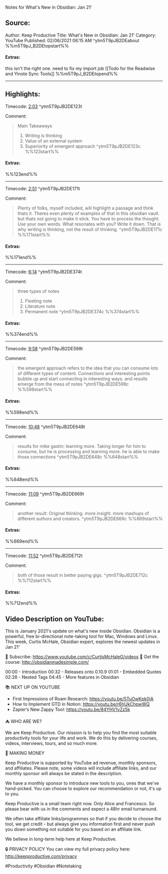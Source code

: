 Notes for What's New in Obsidian: Jan 21'

## Source:
Author: Keep Productive
Title: What's New in Obsidian: Jan 21'
Category: YouTube
Published: 02/06/2021 06:15 AM
 ^ytm5T9pJB2DEabout
%%m5T9pJ_B2DEtopstart%%
#### Extras:
this isn't the right one. need to fix my import job [[Todo for the Readwise and Yinote Sync Tools]]
%%m5T9pJ_B2DEtopend%%

-----
## Highlights:

Timecode: [2:03](https://www.youtube.com/watch?v=m5T9pJ_B2DE&t=123) ^ytm5T9pJB2DE123t

Comment: 
>Main Takeaways
>1. Writing is thinking
>2. Value of an external system
>3. Superiority of emergent approach ^ytm5T9pJB2DE123c
%%123start%%
#### Extras:

%%123end%%


-----
Timecode: [2:51](https://www.youtube.com/watch?v=m5T9pJ_B2DE&t=171) ^ytm5T9pJB2DE171t

Comment: 
>Plenty of folks, myself included, will highlight a passage and think thats it. Theres even plenty of examples of that in this obsidian vault. but thats not going to make it stick. You have to process the thought. Use your own words. What resonates with you? Write it down. That is why writing is thinking, not the result of thinking. ^ytm5T9pJB2DE171c
%%171start%%
#### Extras:

%%171end%%


-----
Timecode: [6:14](https://www.youtube.com/watch?v=m5T9pJ_B2DE&t=374) ^ytm5T9pJB2DE374t

Comment: 
>three types of notes
>1. Fleeting note
>1. Literature note
>1. Permanent note ^ytm5T9pJB2DE374c
%%374start%%
#### Extras:

%%374end%%


-----
Timecode: [9:58](https://www.youtube.com/watch?v=m5T9pJ_B2DE&t=598) ^ytm5T9pJB2DE598t

Comment: 
>the emergent approach refers to the idea that you can consume lots of different types of content. Connections and interesting points bubble up and start connecting in interesting ways. and results emerge from the mess of notes ^ytm5T9pJB2DE598c
%%598start%%
#### Extras:

%%598end%%


-----
Timecode: [10:48](https://www.youtube.com/watch?v=m5T9pJ_B2DE&t=648) ^ytm5T9pJB2DE648t

Comment: 
>results for mike gastin: learning more. Taking longer for him to consume, but he is processing and learning more. he is able to make those connections ^ytm5T9pJB2DE648c
%%648start%%
#### Extras:

%%648end%%


-----
Timecode: [11:09](https://www.youtube.com/watch?v=m5T9pJ_B2DE&t=669) ^ytm5T9pJB2DE669t

Comment: 
>another result: Original thinking. more insight. more mashups of different authors and creators. ^ytm5T9pJB2DE669c
%%669start%%
#### Extras:

%%669end%%


-----
Timecode: [11:52](https://www.youtube.com/watch?v=m5T9pJ_B2DE&t=712) ^ytm5T9pJB2DE712t

Comment: 
>both of those result in better paying gigs. ^ytm5T9pJB2DE712c
%%712start%%
#### Extras:

%%712end%%


## Video Description on YouTube:
This is January 2021's update on what's new inside Obsidian. Obsidian is a powerful, free bi-directional note-taking tool for Mac, Windows and Linux. This week, Curtis McHale, Obsidian expert, explores the newest updates in Jan 21' 

🌱 Subscribe: https://www.youtube.com/c/CurtisMcHaleG/videos 
🏫 Get the course: http://obsidianmadesimple.com/

00:00 - Introduction 
00:32 - Releases onto 0.10.9 
01:01 - Embedded Quotes 
02:28 - Nested Tags 
04:45 - More features in Obsidian 

📚 NEXT UP ON YOUTUBE
- First Impressions of Roam Research: https://youtu.be/5TuOwKpk0jA
- How to Implement GTD in Notion: https://youtu.be/r6hUkChpwWQ
- Zapier’s New Zappy Tool: https://youtu.be/84YHV1vZz5k

⛺️ WHO ARE WE?

We are Keep Productive. Our mission is to help you find the most suitable productivity tools for your life and work. We do this by delivering courses, videos, interviews, tours, and so much more.  

💸 MAKING MONEY

Keep Productive is supported by YouTube ad revenue, monthly sponsors, and affiliates. 
Please note, some videos will include affiliate links, and our monthly sponsor will always be stated in the description. 

We have a monthly sponsor to introduce new tools to you, ones that we've hand-picked. You can choose to explore our recommendation or not, it's up to you. 

Keep Productive is a small team right now. Only Alice and Francesco. So please bear with us in the comments and expect a 48hr email turnaround. 

We often take affiliate links/programmes so that if you decide to choose the tool, we get credit - but always give you information first and never push you down something not suitable for you based on an affiliate link. 

We believe in long-term help here at Keep Productive.

🔒 PRIVACY POLICY
You can view my full privacy policy here: 
http://keepproductive.com/privacy 

 #Productivity #Obsidian #Notetaking